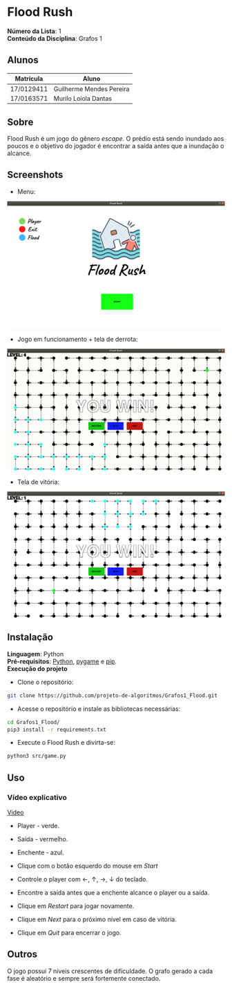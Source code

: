 # Flood Rush

**Número da Lista**: 1<br>
**Conteúdo da Disciplina**: Grafos 1<br>

## Alunos
|Matrícula | Aluno |
| -- | -- |
| 17/0129411  |  Guilherme Mendes Pereira |
| 17/0163571 |  Murilo Loiola Dantas |

## Sobre 
Flood Rush é um jogo do gênero *escape*. O prédio está sendo inundado aos poucos e o
objetivo do jogador é encontrar a saída antes que a
inundação o alcance.

## Screenshots
* Menu:

![print_menu](src/images/menu_print.png)

* Jogo em funcionamento + tela de derrota:

![lose](src/images/lose.gif)

* Tela de vitória:

![print_menu](src/images/win_screen.png)

## Instalação 
**Linguagem**: Python<br>
**Pré-requisitos**: [Python](https://www.python.org/downloads/), [pygame](https://www.pygame.org/wiki/GettingStarted) e [pip](https://packaging.python.org/tutorials/installing-packages/).<br>
**Execução do projeto** <br>

* Clone o repositório:
```bash
git clone https://github.com/projeto-de-algoritmos/Grafos1_Flood.git
```
* Acesse o repositório e instale as bibliotecas necessárias:
```bash
cd Grafos1_Flood/
pip3 install -r requirements.txt
```
* Execute o Flood Rush e divirta-se:
```bash
python3 src/game.py
```

## Uso 

### Vídeo explicativo
[Video](https://github.com/projeto-de-algoritmos/Grafos1_Flood/blob/master/video_explicacao.mp4)

* Player - verde.
* Saída - vermelho.
* Enchente - azul.

* Clique com o botão esquerdo do mouse em *Start*
* Controle o player com ←, ↑, →,  ↓ do teclado.
* Encontre a saída antes que a enchente alcance o player ou a saída.
* Clique em *Restart* para jogar novamente.
* Clique em *Next* para o próximo nível em caso de vitória.
* Clique em *Quit* para encerrar o jogo.

## Outros 
O jogo possui 7 níveis crescentes de dificuldade.
O grafo gerado a cada fase é aleatório e sempre será fortemente conectado.





